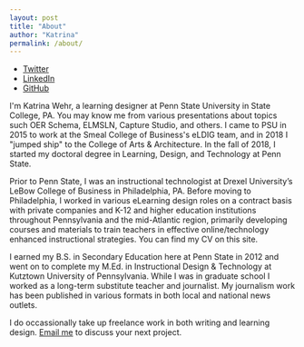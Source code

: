```yaml
---
layout: post
title: "About"
author: "Katrina"
permalink: /about/
---
```


<p align="center">
<ul>
<li><a href="https://twitter.com/{{ site.twitter_username }}">
  <i class="fa fa-twitter"></i> Twitter
  </a></li>
<li><a href="https://linkedin.com/in/{{ site.linkedin_username }}">
  <i class="fa fa-linkedin"></i> LinkedIn
  </a></li>
<li><a href="https://github.com/{{ site.github_username }}">
 <i class="fa fa-github"></i> GitHub
  </a></li>
  </ul>
</p>

I'm Katrina Wehr, a learning designer at Penn State University in State College, PA. You may know me from various presentations about topics such OER Schema, ELMSLN, Capture Studio, and others. I came to PSU in 2015 to work at the Smeal College of Business's eLDIG team, and in 2018 I "jumped ship" to the College of Arts & Architecture. In the fall of 2018, I started my doctoral degree in Learning, Design, and Technology at Penn State. 

Prior to Penn State, I was an instructional technologist at Drexel University’s LeBow College of Business in Philadelphia, PA. Before moving to Philadelphia, I worked in various eLearning design roles on a contract basis with private companies and K-12 and higher education institutions throughout Pennsylvania and the mid-Atlantic region, primarily developing courses and materials to train teachers in effective online/technology enhanced instructional strategies. You can find my CV on this site. 

I earned my B.S. in Secondary Education here at Penn State in 2012 and went on to complete my M.Ed. in Instructional Design & Technology at Kutztown University of Pennsylvania. While I was in graduate school I worked as a long-term substitute teacher and journalist. My journalism work has been published in various formats in both local and national news outlets.

I do occassionally take up freelance work in both writing and learning design. [Email me](mailto:{{site.email}}) to discuss your next project.

